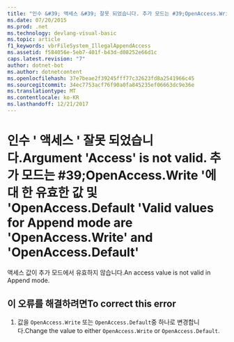 ```yaml
---
title: "인수 &#39; 액세스 &#39; 잘못 되었습니다. 추가 모드는 #39;OpenAccess.Write &#39;에 대 한 유효한 값 및 &#39;OpenAccess.Default &#39;"
ms.date: 07/20/2015
ms.prod: .net
ms.technology: devlang-visual-basic
ms.topic: article
f1_keywords: vbrFileSystem_IllegalAppendAccess
ms.assetid: f584056e-5eb7-401f-b43d-d08252e66d1c
caps.latest.revision: "7"
author: dotnet-bot
ms.author: dotnetcontent
ms.openlocfilehash: 37e7beae2f39245fff77c32623fd8a2541966c45
ms.sourcegitcommit: 34ec7753acf76f90a0fa845235ef06663dc9e36e
ms.translationtype: MT
ms.contentlocale: ko-KR
ms.lasthandoff: 12/21/2017
---
```

# <a name="argument-39access39-is-not-valid-valid-values-for-append-mode-are-39openaccesswrite39-and-39openaccessdefault39"></a><span data-ttu-id="87e03-103">인수 &#39; 액세스 &#39; 잘못 되었습니다.</span><span class="sxs-lookup"><span data-stu-id="87e03-103">Argument &#39;Access&#39; is not valid.</span></span> <span data-ttu-id="87e03-104">추가 모드는 #39;OpenAccess.Write &#39;에 대 한 유효한 값 및 &#39;OpenAccess.Default &#39;</span><span class="sxs-lookup"><span data-stu-id="87e03-104">Valid values for Append mode are &#39;OpenAccess.Write&#39; and &#39;OpenAccess.Default&#39;</span></span>
<span data-ttu-id="87e03-105">액세스 값이 추가 모드에서 유효하지 않습니다.</span><span class="sxs-lookup"><span data-stu-id="87e03-105">An access value is not valid in Append mode.</span></span>  
  
## <a name="to-correct-this-error"></a><span data-ttu-id="87e03-106">이 오류를 해결하려면</span><span class="sxs-lookup"><span data-stu-id="87e03-106">To correct this error</span></span>  
  
1.  <span data-ttu-id="87e03-107">값을 `OpenAccess.Write` 또는 `OpenAccess.Default`중 하나로 변경합니다.</span><span class="sxs-lookup"><span data-stu-id="87e03-107">Change the value to either `OpenAccess.Write` or `OpenAccess.Default`.</span></span>